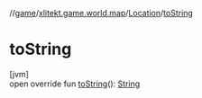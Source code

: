 //[game](../../../index.md)/[xlitekt.game.world.map](../index.md)/[Location](index.md)/[toString](to-string.md)

# toString

[jvm]\
open override fun [toString](to-string.md)(): [String](https://kotlinlang.org/api/latest/jvm/stdlib/kotlin/-string/index.html)
